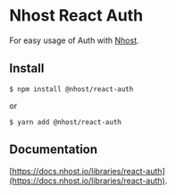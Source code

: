 # Nhost React Auth

For easy usage of Auth with [Nhost](https://nhost.io).

## Install

`$ npm install @nhost/react-auth`

or

`$ yarn add @nhost/react-auth`

## Documentation

[https://docs.nhost.io/libraries/react-auth](https://docs.nhost.io/libraries/react-auth).
